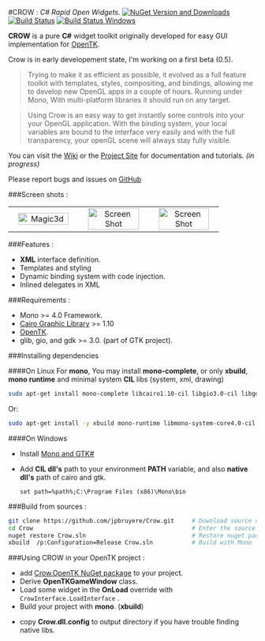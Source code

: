 #CROW :  _C# Rapid Open Widgets._
[![NuGet Version and Downloads](https://buildstats.info/nuget/Crow.OpenTK)](https://www.nuget.org/packages/Crow.OpenTK) [![Build Status](https://travis-ci.org/jpbruyere/Crow.svg?branch=master)](https://travis-ci.org/jpbruyere/Crow) [![Build Status Windows](https://ci.appveyor.com/api/projects/status/j387lo59vnov8jbc?svg=true)](https://ci.appveyor.com/project/jpbruyere/Crow)

**CROW** is a pure **C#** widget toolkit originally developed for easy GUI implementation for [OpenTK](http://opentk.github.io/).

Crow is in early developement state, I'm working on a first beta (0.5).

> Trying to make it as efficient as possible, it evolved as a full feature toolkit with templates, styles, compositing,  and bindings, allowing me to develop new OpenGL apps in a couple of hours.
Running under Mono, With multi-platform libraries it should run on any target.

> Using Crow is an easy way to get instantly some controls into your your OpenGL application. With the binding system, your local variables are bound to the interface very easily and with the full transparency, your openGL scene will always stay fully visible.

You can visit the [Wiki](https://github.com/jpbruyere/Crow/wiki) or the [Project Site](https://jpbruyere.github.io/Crow/) for documentation and tutorials. _(in progress)_

Please report bugs and issues on [GitHub](https://github.com/jpbruyere/Crow/issues)

###Screen shots :

<table width="100%">
  <tr>
    <td width="30%" align="center"><img src="https://jpbruyere.github.io/Crow/images/magic3d.png" alt="Magic3d" width="90%"/></td>
    <td width="30%" align="center"><img src="https://jpbruyere.github.io/Crow/images/screenshot3.png" alt="Screen Shot" width="90%" /> </td>
    <td width="30%" align="center"><img src="https://jpbruyere.github.io/Crow/images/screenshot1.png" alt="Screen Shot" width="90%"/> </td>
  </tr>
</table>

###Features :
- **XML** interface definition.
- Templates and styling
- Dynamic binding system with code injection.
- Inlined delegates in XML

###Requirements :
- Mono >= 4.0 Framework. 
- [Cairo Graphic Library](https://cairographics.org/) >= 1.10 
- [OpenTK](http://opentk.github.io/).
- glib, gio, and gdk >= 3.0. (part of GTK project).

###Installing dependencies

####On Linux
For **mono**, You may install **mono-complete**, or only **xbuild**, **mono runtime** and minimal system **CIL** libs (system, xml, drawing)
```bash
sudo apt-get install mono-complete libcairo1.10-cil libgio3.0-cil libgdk3.0-cil libglib3.0-cil
```
Or:
```bash
sudo apt-get install -y xbuild mono-runtime libmono-system-core4.0-cil libmono-system-xml4.0-cil libmono-system-drawing4.0-cil libcairo1.10-cil libgio3.0-cil libgdk3.0-cil libglib3.0-cil
```
####On Windows
- Install [Mono and GTK#](http://www.mono-project.com/download/#download-win)
- Add **CIL dll's** path to your environment **PATH** variable, and also **native dll's** path of cairo and gtk.

    `set path=%path%;C:\Program Files (x86)\Mono\bin`

###Build from sources :
```bash
git clone https://github.com/jpbruyere/Crow.git   	# Download source code from github
cd Crow	                                    		# Enter the source directory
nuget restore Crow.sln								# Restore nuget packages
xbuild  /p:Configuration=Release Crow.sln			# Build with Mono 
```
###Using CROW in your OpenTK project :
* add [Crow.OpenTK NuGet package](https://www.nuget.org/packages/Crow.OpenTK/) to your project.
* Derive **OpenTKGameWindow** class.
* Load some widget in the **OnLoad** override with `CrowInterface.LoadInterface` .
* Build your project with **mono**. (**xbuild**)
- copy **Crow.dll.config** to output directory if you have trouble finding native libs.
